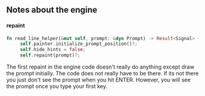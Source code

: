
## Notes about the engine

#### repaint

```rust
fn read_line_helper(&mut self, prompt: &dyn Prompt) -> Result<Signal> {
     self.painter.initialize_prompt_position()?;
     self.hide_hints = false;
     self.repaint(prompt)?;
```

The first repaint in the engine code doesn't really do anything except draw
the prompt initially.  The code does not really have to be there.  If its
not there you just don't see the prompt when you hit ENTER.  However, you
will see the prompt once you type your first key.
